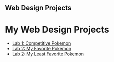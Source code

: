 ## Web Design Projects

<h1>My Web Design Projects</h1>

<ul>
    <li><a href="Lab1/index.html">Lab 1: Competitive Pokemon</a></li>
    <li><a href="Lab2/index.html">Lab 2: My Favorite Pokemon</a></li>
    <li><a href="Lab3/index.html">Lab 2: My Least Favorite Pokemon</a></li>
</ul>